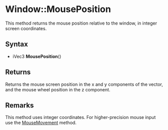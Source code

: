 # Window::MousePosition #
This method returns the mouse position relative to the window, in integer screen coordinates.

## Syntax ##
- iVec3 **MousePosition**()

## Returns ##
Returns the mouse screen position in the x and y components of the vector, and the mouse wheel position in the z component.

## Remarks ##
This method uses integer coordinates. For higher-precision mouse input use the [MouseMovement](Window_MouseMovement.md) method.

